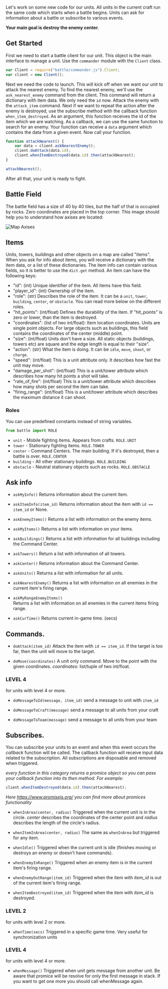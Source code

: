 Let's work on some new code for our units. All units in the current craft run the same code which starts when a battle begins. Units can ask for information about a battle or subscribe to various events.

**Your main goal is destroy the enemy center**.

## Get Started

First we need to start a battle client for our unit.
This object is the main interface to manage a unit.
Use the `commander` module with the `Client` class.

```javascript
var Client = require("battle/commander.js").Client;
var client = new Client();
```

Next we need the code to launch. This will kick off when we want our unit to attack the nearest enemy.
To find the nearest enemy, we'll use the `ask_nearest_enemy` command from the client.
This command will return a dictionary with item data. We only need the `id` now.
Attack the enemy with the `attack_item` command.
Next if we want to repeat the action after the enemy is destroyed, use the subscribe method with the
callback function `when_item_destroyed`. As an argument, this function receives the
id of the item which we are watching. As a callback, we can use the same function to
search for an enemy. Your function can receive a `data` argument which contains the data from a given event.
Now call your function.


```javascript
function attackNearest() {
    var data = client.askNearestEnemy();
    client.doAttack(data.id);
    client.whenItemDestroyed(data.id).then(attackNearest);
}

attackNearest();
```

After all that, your unit is ready to fight.

## Battle Field

The battle field has a size of 40 by 40 tiles, but the half of that is occupied by rocks. Zero coordinates are placed in the top corner. This image should help you to understand how axises are located:
 
![Map Axises](map.png)

## Items

Units, towers, buildings and other objects on a map are called "items". When you ask for info about items, you will receive a dictionary with the item data, or a list of these dictionaries. The item info can contain various fields, so it is better to use the `dict.get` method. An item can have the following keys:

- "id": (int) Unique identifier of the item. All items have this field.
- "player_id": (int) Ownership of the item.
- "role": (str) Describes the role of the item. It can be a `unit`, `tower`, `building`, `center`, or `obstacle`. You can read more below on the different roles.
- "hit_points": (int/float) Defines the durability of the item. If "hit_points" is zero or lower, than
  the item is destroyed.
- "coordinates": (list of two int/float): Item location coordinates. Units are single point objects.
  For large objects such as buildings, this field contains the coordinates of the center (middle) point.
- "size": (int/float) Units don't have a size. All static objects (buildings, towers etc) are square and the edge length is equal to their "size".
- "action": (str) What the item is doing. It can be `idle`, `move`, `shoot`, or `charge`.
- "speed": (int/float) This is a unit attribute only. It describes how fast the unit may move.
- "damage_per_shot": (int/float) This is a unit/tower attribute which describes how many hit points a shot will take.
- "rate_of_fire": (int/float) This is a unit/tower attribute which describes how many shots per second the item can take.
- "firing_range": (int/float) This is a unit/tower attribute which describes the maximum distance it can shoot.

### Roles

You can use predefined constants instead of string variables.

```python
from battle import ROLE
```

- `unit` - Mobile fighting items. Appears from crafts. `ROLE.UNIT`
- `tower` - Stationary fighting items. `ROLE.TOWER`
- `center` - Command Centers. The main building. If it's destroyed, then a battle is over. `ROLE.CENTER`
- `building` - All other stationary buildings. `ROLE.BUILDING`
- `obstacle` - Neutral stationary objects such as rocks. `ROLE.OBSTACLE`

## Ask info

- `askMyInfo()` Returns information about the current item.

- `askItemInfo(item_id)` Returns information about the item with `id == item_id` or None.

- `askEnemyItems()` Returns a list with information on the enemy items.

- `askMyItems()` Returns a list with information on your items.

- `askBuildings()` Returns a list with information for all buildings including the Command Center.

- `askTowers()` Return a list with information of all towers.

- `askCenter()` Returns information about the Command Center.

- `askUnits()` Returns a list with information for all units.

- `askNearestEnemy()` Returns a list with information on all enemies in the current item's firing range.

- `askMyRangeEnemyItems()`  
    Returns a list with information on all enemies in the current items firing range.

- `askCurTime()`
    Returns current in-game time. (secs)

## Commands.

- `doAttack(item_id)` Attack the item with `id == item_id`.
    If the target is too far, then the unit will move to the target.

- `doMove(coordinates)` A unit only command.
    Move to the point with the given coordinates. _coordinates_: list/tuple of two int/float.

### LEVEL 4

for units with level 4 or more.

- `doMessageToId(message, item_id)` send a message to unit with `item_id`

- `doMessageToCraft(message)` send a message to all units from your craft

- `doMessageToTeam(message)` send a message to all units from your team


## Subscribes.

You can subscribe your units to an event and when this event occurs the _callback_ function
will be called. The callback function will receive input data related to the subscription.
All subscriptions are disposable and removed when triggered.

_every function in this category returns a promice object so you can pass your callback function into its then method. For example:_

```javascript
client.whenItemDestroyed(data.id).then(attackNearest);
```

_Here https://www.promisejs.org/ you can find more about promices functionality_

- `whenInArea(center, radius)` Triggered when the current unit is in the circle. _center_ describes the coordinates of the center point and _radius_ describes the length of the circle's radius.

- `whenItemInArea(center, radius)` The same as `whenInArea` but
  triggered for any item.

- `whenIdle()` Triggered when the current unit is idle (finishes moving or
  destroys an enemy or doesn't have commands).

- `whenEnemyInRange()` Triggered when an enemy item is in the current item's
   firing range.

- `whenEnemyOutRange(item_id)` Triggered when the item with _item_id_ is
  out of the current item's firing range.

- `whenItemDestroyed(item_id)` Triggered when the item with _item_id_ is destroyed.

### LEVEL 2

for units with level 2 or more.

- `whenTime(secs)` Triggered in a specific game time. Very useful for synchronization units

### LEVEL 4

for units with level 4 or more.

- `whenMessage()` Triggered when unit gets message from another unit. Be aware that promice will be resolve for only the first message  in stack. If you want to get one more you should call whenMessage again.
